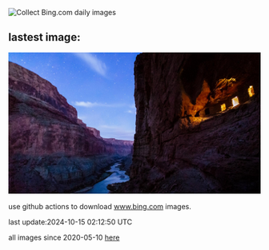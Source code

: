 ![Collect Bing.com daily images](https://github.com/counter2015/bing-daily-images/workflows/Collect%20Bing.com%20daily%20images/badge.svg)
## lastest image:
![](images/img.jpg)

use github actions to download www.bing.com images.

last update:2024-10-15 02:12:50 UTC

all images since 2020-05-10 [here](https://github.com/counter2015/bing-daily-images/tree/master/images) 
